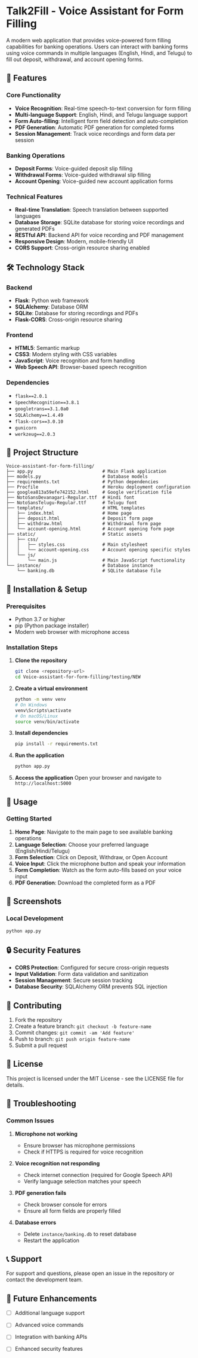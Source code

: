 # Talk2Fill - Voice Assistant for Form Filling

A modern web application that provides voice-powered form filling capabilities for banking operations. Users can interact with banking forms using voice commands in multiple languages (English, Hindi, and Telugu) to fill out deposit, withdrawal, and account opening forms.

## 🚀 Features

### Core Functionality
- **Voice Recognition**: Real-time speech-to-text conversion for form filling
- **Multi-language Support**: English, Hindi, and Telugu language support
- **Form Auto-filling**: Intelligent form field detection and auto-completion
- **PDF Generation**: Automatic PDF generation for completed forms
- **Session Management**: Track voice recordings and form data per session

### Banking Operations
- **Deposit Forms**: Voice-guided deposit slip filling
- **Withdrawal Forms**: Voice-guided withdrawal slip filling  
- **Account Opening**: Voice-guided new account application forms

### Technical Features
- **Real-time Translation**: Speech translation between supported languages
- **Database Storage**: SQLite database for storing voice recordings and generated PDFs
- **RESTful API**: Backend API for voice recording and PDF management
- **Responsive Design**: Modern, mobile-friendly UI
- **CORS Support**: Cross-origin resource sharing enabled

## 🛠️ Technology Stack

### Backend
- **Flask**: Python web framework
- **SQLAlchemy**: Database ORM
- **SQLite**: Database for storing recordings and PDFs
- **Flask-CORS**: Cross-origin resource sharing

### Frontend
- **HTML5**: Semantic markup
- **CSS3**: Modern styling with CSS variables
- **JavaScript**: Voice recognition and form handling
- **Web Speech API**: Browser-based speech recognition

### Dependencies
- `flask==2.0.1`
- `SpeechRecognition==3.8.1`
- `googletrans==3.1.0a0`
- `SQLAlchemy==1.4.49`
- `flask-cors==3.0.10`
- `gunicorn`
- `werkzeug==2.0.3`

## 📁 Project Structure

```
Voice-assistant-for-form-filling/
├── app.py                          # Main Flask application
├── models.py                       # Database models
├── requirements.txt                # Python dependencies
├── Procfile                        # Heroku deployment configuration
├── googlea813a59efe742152.html     # Google verification file
├── NotoSansDevanagari-Regular.ttf  # Hindi font
├── NotoSansTelugu-Regular.ttf      # Telugu font
├── templates/                      # HTML templates
│   ├── index.html                  # Home page
│   ├── deposit.html                # Deposit form page
│   ├── withdraw.html               # Withdrawal form page
│   └── account-opening.html        # Account opening form page
├── static/                         # Static assets
│   ├── css/
│   │   ├── styles.css              # Main stylesheet
│   │   └── account-opening.css     # Account opening specific styles
│   └── js/
│       └── main.js                 # Main JavaScript functionality
└── instance/                       # Database instance
    └── banking.db                  # SQLite database file
```

## 🚀 Installation & Setup

### Prerequisites
- Python 3.7 or higher
- pip (Python package installer)
- Modern web browser with microphone access

### Installation Steps

1. **Clone the repository**
   ```bash
   git clone <repository-url>
   cd Voice-assistant-for-form-filling/testing/NEW
   ```

2. **Create a virtual environment**
   ```bash
   python -m venv venv
   # On Windows
   venv\Scripts\activate
   # On macOS/Linux
   source venv/bin/activate
   ```

3. **Install dependencies**
   ```bash
   pip install -r requirements.txt
   ```

4. **Run the application**
   ```bash
   python app.py
   ```

5. **Access the application**
   Open your browser and navigate to `http://localhost:5000`

## 📱 Usage

### Getting Started
1. **Home Page**: Navigate to the main page to see available banking operations
2. **Language Selection**: Choose your preferred language (English/Hindi/Telugu)
3. **Form Selection**: Click on Deposit, Withdraw, or Open Account
4. **Voice Input**: Click the microphone button and speak your information
5. **Form Completion**: Watch as the form auto-fills based on your voice input
6. **PDF Generation**: Download the completed form as a PDF



## 🎨 Screenshots




### Local Development
```bash
python app.py
```

## 🔒 Security Features

- **CORS Protection**: Configured for secure cross-origin requests
- **Input Validation**: Form data validation and sanitization
- **Session Management**: Secure session tracking
- **Database Security**: SQLAlchemy ORM prevents SQL injection

## 🤝 Contributing

1. Fork the repository
2. Create a feature branch: `git checkout -b feature-name`
3. Commit changes: `git commit -am 'Add feature'`
4. Push to branch: `git push origin feature-name`
5. Submit a pull request

## 📝 License

This project is licensed under the MIT License - see the LICENSE file for details.

## 🐛 Troubleshooting

### Common Issues

1. **Microphone not working**
   - Ensure browser has microphone permissions
   - Check if HTTPS is required for voice recognition

2. **Voice recognition not responding**
   - Check internet connection (required for Google Speech API)
   - Verify language selection matches your speech

3. **PDF generation fails**
   - Check browser console for errors
   - Ensure all form fields are properly filled

4. **Database errors**
   - Delete `instance/banking.db` to reset database
   - Restart the application

## 📞 Support

For support and questions, please open an issue in the repository or contact the development team.

## 🔮 Future Enhancements

- [ ] Additional language support
- [ ] Advanced voice commands
- [ ] Integration with banking APIs
- [ ] Enhanced security features


